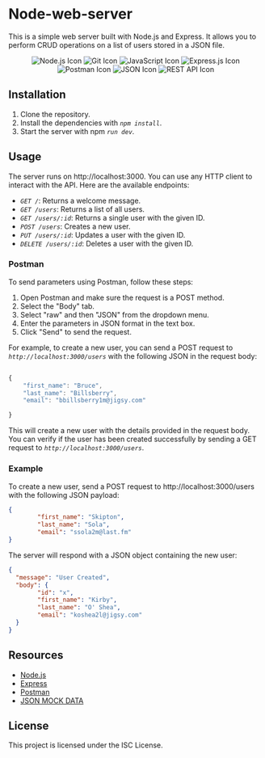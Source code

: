 # Node-web-server
 
 This is a simple web server built with Node.js and Express. It allows you to perform CRUD operations on a list of users stored in a JSON file.


 <p align="center">
 <img src="https://img.shields.io/badge/-Node.js-339933?style=for-the-badge&logo=node.js&logoColor=white" alt="Node.js Icon" />
  <img src="https://img.shields.io/badge/-Git-F05032?style=for-the-badge&logo=git&logoColor=white" alt="Git Icon" />
 <img src="https://img.shields.io/badge/-JS-F7DF1E?style=for-the-badge&logo=javascript&logoColor=black" alt="JavaScript Icon" />
  <img src="https://img.shields.io/badge/-Express.js-000000?style=for-the-badge&logo=express&logoColor=white" alt="Express.js Icon" />
  <img src="https://img.shields.io/badge/-Postman-FF6C37?style=for-the-badge&logo=postman&logoColor=white" alt="Postman Icon" />
  <img src="https://img.shields.io/badge/-JSON-000000?style=for-the-badge&logo=json&logoColor=white" alt="JSON Icon" />
  <img src="https://img.shields.io/badge/-REST%20API-FF6C37?style=for-the-badge" alt="REST API Icon" />
 
 </p>

## Installation
1. Clone the repository.
2. Install the dependencies with *`npm install`*.
3. Start the server with npm *`run dev`*.

## Usage
The server runs on http://localhost:3000. You can use any HTTP client to interact with the API. Here are the available endpoints:
* *`GET /`*: Returns a welcome message.
* *`GET /users`*: Returns a list of all users.
* *`GET /users/:id`*: Returns a single user with the given ID.
* *`POST /users`*: Creates a new user.
* *`PUT /users/:id`*: Updates a user with the given ID.
* *`DELETE /users/:id`*: Deletes a user with the given ID.

### Postman
To send parameters using Postman, follow these steps:

1. Open Postman and make sure the request is a POST method.
2. Select the "Body" tab.
3. Select "raw" and then "JSON" from the dropdown menu.
4. Enter the parameters in JSON format in the text box.
5. Click "Send" to send the request.

For example, to create a new user, you can send a POST request to *`http://localhost:3000/users`* with the following JSON in the request body:
```js

{ 
    "first_name": "Bruce",
    "last_name": "Billsberry",
    "email": "bbillsberry1m@jigsy.com"

}
```

This will create a new user with the details provided in the request body. You can verify if the user has been created successfully by sending a GET request to *`http://localhost:3000/users`*.
### Example
To create a new user, send a POST request to http://localhost:3000/users with the following JSON payload:

```json
{
        "first_name": "Skipton",
        "last_name": "Sola",
        "email": "ssola2m@last.fm"
}
```

The server will respond with a JSON object containing the new user:

```json
{
  "message": "User Created",
  "body": {
        "id": "x",
        "first_name": "Kirby",
        "last_name": "O' Shea",
        "email": "koshea2l@jigsy.com"
  }
}

```

## Resources

* [Node.js](https://nodejs.org/en/)
* [Express](https://expressjs.com/)
* [Postman](https://www.postman.com/)
* [JSON MOCK DATA](https://www.mockaroo.com/)
## License
This project is licensed under the ISC License.
